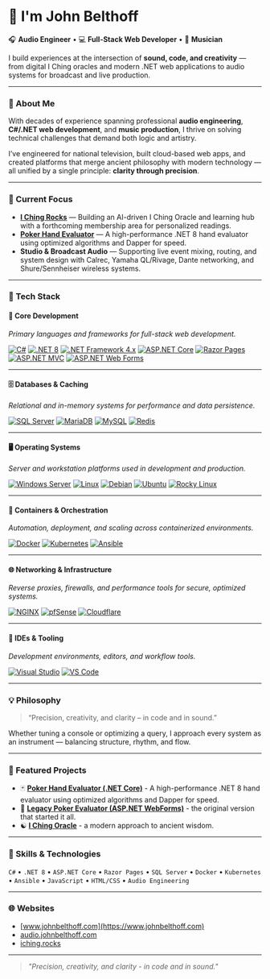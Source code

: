 # 👋 I'm John Belthoff

🎧 **Audio Engineer** • 💻 **Full-Stack Web Developer** • 🎸 **Musician**

I build experiences at the intersection of **sound, code, and creativity** — from digital I Ching oracles and modern .NET web applications to audio systems for broadcast and live production.

---

### 🧭 About Me

With decades of experience spanning professional **audio engineering**, **C#/.NET web development**, and **music production**, I thrive on solving technical challenges that demand both logic and artistry.  

I’ve engineered for national television, built cloud-based web apps, and created platforms that merge ancient philosophy with modern technology — all unified by a single principle: **clarity through precision**.

---
### 🚀 Current Focus

- **[I Ching Rocks](https://iching.rocks)** — Building an AI-driven I Ching Oracle and learning hub with a forthcoming membership area for personalized readings.  
- **[Poker Hand Evaluator](https://poker-calculator.johnbelthoff.com)** — A high-performance .NET 8 hand evaluator using optimized algorithms and Dapper for speed.  
- **Studio & Broadcast Audio** — Supporting live event mixing, routing, and system design with Calrec, Yamaha QL/Rivage, Dante networking, and Shure/Sennheiser wireless systems.

---


### 🧰 Tech Stack

#### 🧠 Core Development
*Primary languages and frameworks for full-stack web development.*

[![C#](https://img.shields.io/badge/C%23-239120?style=flat&logo=c-sharp&logoColor=white)](https://learn.microsoft.com/en-us/dotnet/csharp/)
[![.NET 8](https://img.shields.io/badge/.NET%208-512BD4?style=flat&logo=dotnet&logoColor=white)](https://dotnet.microsoft.com/)
[![.NET Framework 4.x](https://img.shields.io/badge/.NET%20Framework%204.x-512BD4?style=flat&logo=windows&logoColor=white)](https://learn.microsoft.com/en-us/dotnet/framework/)
[![ASP.NET Core](https://img.shields.io/badge/ASP.NET%20Core-512BD4?style=flat&logo=dotnet&logoColor=white)](https://learn.microsoft.com/en-us/aspnet/core/)
[![Razor Pages](https://img.shields.io/badge/Razor%20Pages-512BD4?style=flat&logo=dotnet&logoColor=white)](https://learn.microsoft.com/en-us/aspnet/core/razor-pages/)
[![ASP.NET MVC](https://img.shields.io/badge/ASP.NET%20MVC-512BD4?style=flat&logo=dotnet&logoColor=white)](https://learn.microsoft.com/en-us/aspnet/mvc/)
[![ASP.NET Web Forms](https://img.shields.io/badge/ASP.NET%20Web%20Forms-512BD4?style=flat&logo=dotnet&logoColor=white)](https://learn.microsoft.com/en-us/aspnet/web-forms/)

---

#### 🗄️ Databases & Caching
*Relational and in-memory systems for performance and data persistence.*

[![SQL Server](https://img.shields.io/badge/SQL%20Server-CC2927?style=flat&logo=microsoftsqlserver&logoColor=white)](https://www.microsoft.com/en-us/sql-server)
[![MariaDB](https://img.shields.io/badge/MariaDB-003545?style=flat&logo=mariadb&logoColor=white)](https://mariadb.org/)
[![MySQL](https://img.shields.io/badge/MySQL-4479A1?style=flat&logo=mysql&logoColor=white)](https://www.mysql.com/)
[![Redis](https://img.shields.io/badge/Redis-DC382D?style=flat&logo=redis&logoColor=white)](https://redis.io/)

---

#### 🖥️ Operating Systems
*Server and workstation platforms used in development and production.*

[![Windows Server](https://img.shields.io/badge/Windows%20Server-0078D6?style=flat&logo=windows&logoColor=white)](https://learn.microsoft.com/en-us/windows-server/)
[![Linux](https://img.shields.io/badge/Linux-FCC624?style=flat&logo=linux&logoColor=black)](https://www.kernel.org/)
[![Debian](https://img.shields.io/badge/Debian-A81D33?style=flat&logo=debian&logoColor=white)](https://www.debian.org/)
[![Ubuntu](https://img.shields.io/badge/Ubuntu-E95420?style=flat&logo=ubuntu&logoColor=white)](https://ubuntu.com/)
[![Rocky Linux](https://img.shields.io/badge/Rocky%20Linux-10B981?style=flat&logo=rockylinux&logoColor=white)](https://rockylinux.org/)

---

#### 🐳 Containers & Orchestration
*Automation, deployment, and scaling across containerized environments.*

[![Docker](https://img.shields.io/badge/Docker-2496ED?style=flat&logo=docker&logoColor=white)](https://www.docker.com/)
[![Kubernetes](https://img.shields.io/badge/Kubernetes-326CE5?style=flat&logo=kubernetes&logoColor=white)](https://kubernetes.io/)
[![Ansible](https://img.shields.io/badge/Ansible-EE0000?style=flat&logo=ansible&logoColor=white)](https://www.ansible.com/)

---

#### 🌐 Networking & Infrastructure
*Reverse proxies, firewalls, and performance tools for secure, optimized systems.*

[![NGINX](https://img.shields.io/badge/NGINX-009639?style=flat&logo=nginx&logoColor=white)](https://www.nginx.com/)
[![pfSense](https://img.shields.io/badge/pfSense-212121?style=flat&logo=pfsense&logoColor=white)](https://www.pfsense.org/)
[![Cloudflare](https://img.shields.io/badge/Cloudflare-F38020?style=flat&logo=cloudflare&logoColor=white)](https://www.cloudflare.com/)

---

#### 🧩 IDEs & Tooling
*Development environments, editors, and workflow tools.*

[![Visual Studio](https://img.shields.io/badge/Visual%20Studio-5C2D91?style=flat&logo=visualstudio&logoColor=white)](https://visualstudio.microsoft.com/)
[![VS Code](https://img.shields.io/badge/VS%20Code-007ACC?style=flat&logo=visualstudiocode&logoColor=white)](https://code.visualstudio.com/)

---

### 💡 Philosophy

> “Precision, creativity, and clarity – in code and in sound.”  

Whether tuning a console or optimizing a query, I approach every system as an instrument — balancing structure, rhythm, and flow.

---

### 🎯 Featured Projects
- 🃏 [**Poker Hand Evaluator (.NET Core)**](https://github.com/JBelthoff/poker.net) - A high-performance .NET 8 hand evaluator using optimized algorithms and Dapper for speed.  
- 🧩 [**Legacy Poker Evaluator (ASP.NET WebForms)**](https://github.com/JBelthoff/poker.johnbelthoff.com) - the original version that started it all.  
- ☯️ [**I Ching Oracle**](https://iching.rocks) - a modern approach to ancient wisdom.

---

### 🔧 Skills & Technologies
`C#` • `.NET 8` • `ASP.NET Core` • `Razor Pages` • `SQL Server` • `Docker` • `Kubernetes` • `Ansible` • `JavaScript` • `HTML/CSS` • `Audio Engineering`

---

### 🌐 Websites
- [www.johnbelthoff.com](https://www.johnbelthoff.com)  
- [audio.johnbelthoff.com](https://audio.johnbelthoff.com)  
- [iching.rocks](https://iching.rocks)

---

> _"Precision, creativity, and clarity - in code and in sound."_
